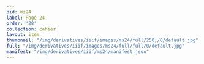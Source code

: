 ```yaml
---
pid: ms24
label: Page 24
order: '28'
collection: cahier
layout: item
thumbnail: "/img/derivatives/iiif/images/ms24/full/250,/0/default.jpg"
full: "/img/derivatives/iiif/images/ms24/full/full/0/default.jpg"
manifest: "/img/derivatives/iiif/ms24/manifest.json"
---
```

